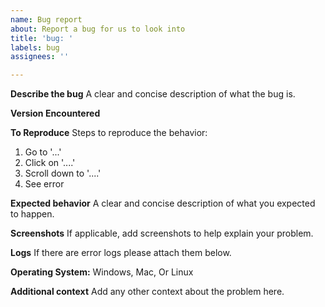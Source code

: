 ```yaml
---
name: Bug report
about: Report a bug for us to look into
title: 'bug: '
labels: bug
assignees: ''

---
```


<!--- Please follow the template below. Reports that do not follow the following template will be closed. -->

**Describe the bug**
A clear and concise description of what the bug is.

**Version Encountered**
<!--- Please enter version number of Intersect that you are running in X.X.X.XXX format below this line -->

**To Reproduce**
Steps to reproduce the behavior:
1. Go to '...'
2. Click on '....'
3. Scroll down to '....'
4. See error

**Expected behavior**
A clear and concise description of what you expected to happen.

**Screenshots**
If applicable, add screenshots to help explain your problem.

**Logs**
If there are error logs please attach them below.

**Operating System:**
Windows, Mac, Or Linux

**Additional context**
Add any other context about the problem here.
